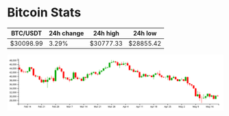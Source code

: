 # Bitcoin Stats

BTC/USDT|24h change|24h high|24h low|
|---|---|---|---|
|$30098.99|3.29%|$30777.33|$28855.42|

<img src="./chart.svg">
